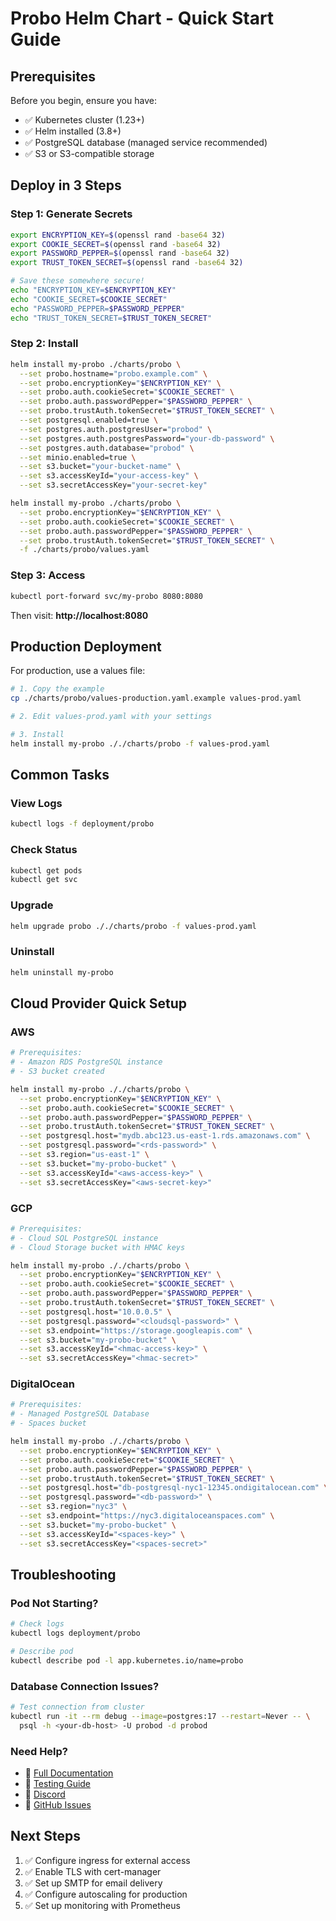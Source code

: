 # Probo Helm Chart - Quick Start Guide

## Prerequisites

Before you begin, ensure you have:
- ✅ Kubernetes cluster (1.23+)
- ✅ Helm installed (3.8+)
- ✅ PostgreSQL database (managed service recommended)
- ✅ S3 or S3-compatible storage

## Deploy in 3 Steps

### Step 1: Generate Secrets

```bash
export ENCRYPTION_KEY=$(openssl rand -base64 32)
export COOKIE_SECRET=$(openssl rand -base64 32)
export PASSWORD_PEPPER=$(openssl rand -base64 32)
export TRUST_TOKEN_SECRET=$(openssl rand -base64 32)

# Save these somewhere secure!
echo "ENCRYPTION_KEY=$ENCRYPTION_KEY"
echo "COOKIE_SECRET=$COOKIE_SECRET"
echo "PASSWORD_PEPPER=$PASSWORD_PEPPER"
echo "TRUST_TOKEN_SECRET=$TRUST_TOKEN_SECRET"
```

### Step 2: Install

```bash
helm install my-probo ./charts/probo \
  --set probo.hostname="probo.example.com" \
  --set probo.encryptionKey="$ENCRYPTION_KEY" \
  --set probo.auth.cookieSecret="$COOKIE_SECRET" \
  --set probo.auth.passwordPepper="$PASSWORD_PEPPER" \
  --set probo.trustAuth.tokenSecret="$TRUST_TOKEN_SECRET" \
  --set postgresql.enabled=true \
  --set postgres.auth.postgresUser="probod" \
  --set postgres.auth.postgresPassword="your-db-password" \
  --set postgres.auth.database="probod" \
  --set minio.enabled=true \
  --set s3.bucket="your-bucket-name" \
  --set s3.accessKeyId="your-access-key" \
  --set s3.secretAccessKey="your-secret-key"
```
```bash
helm install my-probo ./charts/probo \
  --set probo.encryptionKey="$ENCRYPTION_KEY" \
  --set probo.auth.cookieSecret="$COOKIE_SECRET" \
  --set probo.auth.passwordPepper="$PASSWORD_PEPPER" \
  --set probo.trustAuth.tokenSecret="$TRUST_TOKEN_SECRET" \
  -f ./charts/probo/values.yaml
```

### Step 3: Access

```bash
kubectl port-forward svc/my-probo 8080:8080
```

Then visit: **http://localhost:8080**

## Production Deployment

For production, use a values file:

```bash
# 1. Copy the example
cp ./charts/probo/values-production.yaml.example values-prod.yaml

# 2. Edit values-prod.yaml with your settings

# 3. Install
helm install my-probo ././charts/probo -f values-prod.yaml
```

## Common Tasks

### View Logs
```bash
kubectl logs -f deployment/probo
```

### Check Status
```bash
kubectl get pods
kubectl get svc
```

### Upgrade
```bash
helm upgrade probo ././charts/probo -f values-prod.yaml
```

### Uninstall
```bash
helm uninstall my-probo
```

## Cloud Provider Quick Setup

### AWS

```bash
# Prerequisites:
# - Amazon RDS PostgreSQL instance
# - S3 bucket created

helm install my-probo ././charts/probo \
  --set probo.encryptionKey="$ENCRYPTION_KEY" \
  --set probo.auth.cookieSecret="$COOKIE_SECRET" \
  --set probo.auth.passwordPepper="$PASSWORD_PEPPER" \
  --set probo.trustAuth.tokenSecret="$TRUST_TOKEN_SECRET" \
  --set postgresql.host="mydb.abc123.us-east-1.rds.amazonaws.com" \
  --set postgresql.password="<rds-password>" \
  --set s3.region="us-east-1" \
  --set s3.bucket="my-probo-bucket" \
  --set s3.accessKeyId="<aws-access-key>" \
  --set s3.secretAccessKey="<aws-secret-key>"
```

### GCP

```bash
# Prerequisites:
# - Cloud SQL PostgreSQL instance
# - Cloud Storage bucket with HMAC keys

helm install my-probo ././charts/probo \
  --set probo.encryptionKey="$ENCRYPTION_KEY" \
  --set probo.auth.cookieSecret="$COOKIE_SECRET" \
  --set probo.auth.passwordPepper="$PASSWORD_PEPPER" \
  --set probo.trustAuth.tokenSecret="$TRUST_TOKEN_SECRET" \
  --set postgresql.host="10.0.0.5" \
  --set postgresql.password="<cloudsql-password>" \
  --set s3.endpoint="https://storage.googleapis.com" \
  --set s3.bucket="my-probo-bucket" \
  --set s3.accessKeyId="<hmac-access-key>" \
  --set s3.secretAccessKey="<hmac-secret>"
```

### DigitalOcean

```bash
# Prerequisites:
# - Managed PostgreSQL Database
# - Spaces bucket

helm install my-probo ././charts/probo \
  --set probo.encryptionKey="$ENCRYPTION_KEY" \
  --set probo.auth.cookieSecret="$COOKIE_SECRET" \
  --set probo.auth.passwordPepper="$PASSWORD_PEPPER" \
  --set probo.trustAuth.tokenSecret="$TRUST_TOKEN_SECRET" \
  --set postgresql.host="db-postgresql-nyc1-12345.ondigitalocean.com" \
  --set postgresql.password="<db-password>" \
  --set s3.region="nyc3" \
  --set s3.endpoint="https://nyc3.digitaloceanspaces.com" \
  --set s3.bucket="my-probo-bucket" \
  --set s3.accessKeyId="<spaces-key>" \
  --set s3.secretAccessKey="<spaces-secret>"
```

## Troubleshooting

### Pod Not Starting?

```bash
# Check logs
kubectl logs deployment/probo

# Describe pod
kubectl describe pod -l app.kubernetes.io/name=probo
```

### Database Connection Issues?

```bash
# Test connection from cluster
kubectl run -it --rm debug --image=postgres:17 --restart=Never -- \
  psql -h <your-db-host> -U probod -d probod
```

### Need Help?

- 📖 [Full Documentation](charts/probo/README.md)
- 🧪 [Testing Guide](TESTING.md)
- 💬 [Discord](https://discord.gg/8qfdJYfvpY)
- 🐛 [GitHub Issues](https://github.com/getprobo/probo/issues)

## Next Steps

1. ✅ Configure ingress for external access
2. ✅ Enable TLS with cert-manager
3. ✅ Set up SMTP for email delivery
4. ✅ Configure autoscaling for production
5. ✅ Set up monitoring with Prometheus
